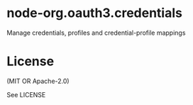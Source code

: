 node-org.oauth3.credentials
======================

Manage credentials, profiles and credential-profile mappings

License
=======

(MIT OR Apache-2.0)

See LICENSE
